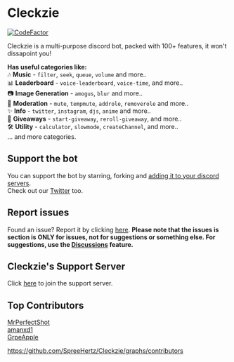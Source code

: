 # Cleckzie
[![CodeFactor](https://www.codefactor.io/repository/github/spreehertz/cleckzie/badge)](https://www.codefactor.io/repository/github/spreehertz/cleckzie)

Cleckzie is a multi-purpose discord bot, packed with 100+ features, it won't dissapoint you!

**Has useful categories like:** <br>
🎶 **Music** - `filter`, `seek`, `queue`, `volume` and more.. <br>
📊 **Leaderboard** - `voice-leaderboard`, `voice-time`, and more.. <br>
📷 **Image Generation** - `amogus`, `blur` and more.. <br>
🔨 **Moderation** - `mute`, `tempmute`, `addrole`, `removerole` and more.. <br>
✨ **Info** - `twitter`, `instagram`, `djs`, `anime` and more.. <br>
🎁 **Giveaways** - `start-giveaway`, `reroll-giveaway`, and more.. <br>
🛠 **Utility** - `calculator`, `slowmode`, `createChannel`, and more.. <br>
... and more categories.


## Support the bot

You can support the bot by starring, forking and [adding it to your discord servers](https://dsc.gg/cleckzie). <br>
Check out our [Twitter](https://twitter.com/Cleckzie) too.


## Report issues
Found an issue? Report it by clicking [here](https://github.com/spreehertz/cleckzie/issues). **Please note that the issues is section is ONLY for issues, not for suggestions or something else. For suggestions, use the [Discussions](https://github.com/spreehertz/cleckzie/discussions) feature.**

## Cleckzie's Support Server
Click [here](https://discord.gg/KCzWPGJWtk) to join the support server.


## Top Contributors

[MrPerfectShot](https://github.com/mrperfectshot) <br>
[amanxd1](https://github.com/amanxd1) <br>
[GrpeApple](https://github.com/GrpeApple)

https://github.com/SpreeHertz/Cleckzie/graphs/contributors
